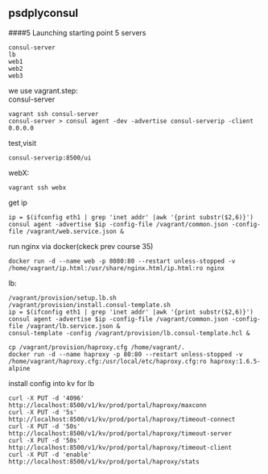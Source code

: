## psdplyconsul
####5 Launching starting point
5 servers
```
consul-server
lb
web1
web2
web3
```
we use vagrant.step:  
consul-server
```
vagrant ssh consul-server
consul-server > consul agent -dev -advertise consul-serverip -client 0.0.0.0
```
test,visit
```
consul-serverip:8500/ui
```
webX:
```
vagrant ssh webx
```
get ip
```
ip = $(ifconfig eth1 | grep 'inet addr' |awk '{print substr($2,6)}')
consul agent -advertise $ip -config-file /vagrant/common.json -config-file /vagrant/web.service.json &
```

run nginx via docker(ckeck prev course 35)
```
docker run -d --name web -p 8080:80 --restart unless-stopped -v /home/vagrant/ip.html:/usr/share/nginx.html/ip.html:ro nginx
```

lb:
```
/vagrant/provision/setup.lb.sh
/vagrant/provision/install.consul-template.sh
ip = $(ifconfig eth1 | grep 'inet addr' |awk '{print substr($2,6)}')
consul agent -advertise $ip -config-file /vagrant/common.json -config-file /vagrant/lb.service.json &
consul-template -config /vagrant/provision/lb.consul-template.hcl &
```

```
cp /vagrant/provision/haproxy.cfg /home/vagrant/.
docker run -d --name haproxy -p 80:80 --restart unless-stopped -v /home/vagrant/haproxy.cfg:/usr/local/etc/haproxy.cfg:ro haproxy:1.6.5-alpine
```
install config into kv for lb
```
curl -X PUT -d '4096' http://localhost:8500/v1/kv/prod/portal/haproxy/maxconn
curl -X PUT -d '5s' http://localhost:8500/v1/kv/prod/portal/haproxy/timeout-connect
curl -X PUT -d '50s' http://localhost:8500/v1/kv/prod/portal/haproxy/timeout-server
curl -X PUT -d '50s' http://localhost:8500/v1/kv/prod/portal/haproxy/timeout-client
curl -X PUT -d 'enable' http://localhost:8500/v1/kv/prod/portal/haproxy/stats
```

